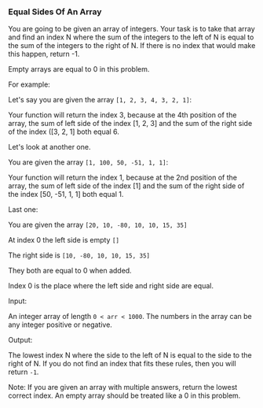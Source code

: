 ### Equal Sides Of An Array

You are going to be given an array of integers. Your task is to take that array and find an index N where the sum of the integers to the left of N is equal to the sum of the integers to the right of N. If there is no index that would make this happen, return -1.

Empty arrays are equal to 0 in this problem.

For example:

Let's say you are given the array `[1, 2, 3, 4, 3, 2, 1]`:

Your function will return the index 3, because at the 4th position of the array, the sum of left side of the index [1, 2, 3] and the sum of the right side of the index ([3, 2, 1] both equal 6.

Let's look at another one.

You are given the array `[1, 100, 50, -51, 1, 1]`:

Your function will return the index 1, because at the 2nd position of the array, the sum of left side of the index [1] and the sum of the right side of the index [50, -51, 1, 1] both equal 1.

Last one:

You are given the array `[20, 10, -80, 10, 10, 15, 35]`

At index 0 the left side is empty `[]`

The right side is `[10, -80, 10, 10, 15, 35]`

They both are equal to 0 when added.

Index 0 is the place where the left side and right side are equal.

Input:

An integer array of length `0 < arr < 1000`. The numbers in the array can be any integer positive or negative.

Output:

The lowest index N where the side to the left of N is equal to the side to the right of N. If you do not find an index that fits these rules, then you will return `-1`.

Note: If you are given an array with multiple answers, return the lowest correct index.
An empty array should be treated like a 0 in this problem.
